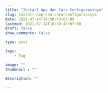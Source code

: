 ```yaml
---
title: "Install App dan Cara Configurasinya"
slug: install-app-dan-cara-configurasinya
date: 2021-07-14T10:50:43+07:00
lastmod: 2021-07-14T10:50:43+07:00
draft: false
show_comments: false

type: post

tags:
    - Tag

image: ""
thumbnail : ""

description: ""

---
```

